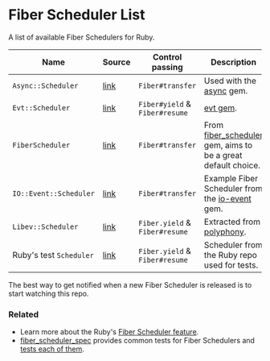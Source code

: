# Fiber Scheduler List

A list of available Fiber Schedulers for Ruby.

Name | Source | Control passing | Description
--- | --- | --- | ---
`Async::Scheduler` | [link](https://github.com/socketry/async/blob/v2.0.0/lib/async/scheduler.rb) | `Fiber#transfer` | Used with the [async](https://github.com/socketry/async) gem.
`Evt::Scheduler` | [link](https://github.com/dsh0416/evt/blob/master/lib/evt/scheduler.rb) | `Fiber#yield` & `Fiber#resume` | [evt gem](https://github.com/dsh0416/evt).
`FiberScheduler` | [link](https://github.com/bruno-/fiber_scheduler/blob/3efd4da2e5ad5c639f6d1dfdebc80325a359673f/lib/fiber_scheduler.rb) | `Fiber#transfer` | From [fiber_scheduler](https://github.com/bruno-/fiber_scheduler) gem, aims to be a great default choice.
`IO::Event::Scheduler` | [link](https://github.com/socketry/io-event/blob/b7ce5daa7d036f0db45e1f4e207c6eec10832f2f/examples/scheduler/scheduler.rb) | `Fiber#transfer` | Example Fiber Scheduler from the [io-event](https://github.com/socketry/io-event) gem.
`Libev::Scheduler` | [link](https://github.com/digital-fabric/libev_scheduler) | `Fiber.yield` & `Fiber#resume` | Extracted from [polyphony](https://github.com/digital-fabric/polyphony).
Ruby's test `Scheduler` | [link](https://github.com/ruby/ruby/blob/ruby_3_1/test/fiber/scheduler.rb) | `Fiber.yield` & `Fiber#resume` | Scheduler from the Ruby repo used for tests.

The best way to get notified when a new Fiber Scheduler is released is to
start watching this repo.


### Related

- Learn more about the Ruby's
  [Fiber Scheduler feature](https://brunosutic.com/blog/ruby-fiber-scheduler).
- [fiber_scheduler_spec](https://github.com/bruno-/fiber_scheduler_spec)
  provides common tests for Fiber Schedulers and
  [tests each of them](https://github.com/bruno-/fiber_scheduler_spec/tree/main/spec).
